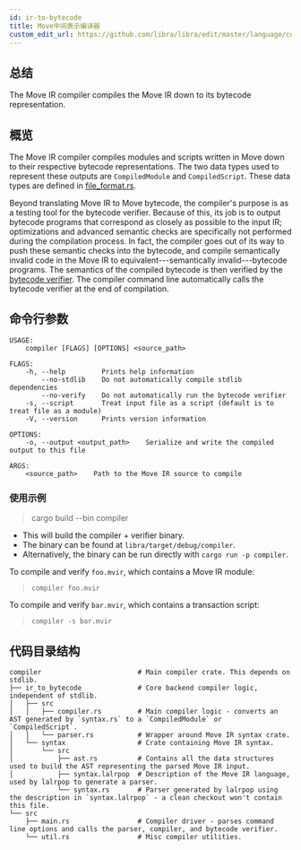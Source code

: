 ```yaml
---
id: ir-to-bytecode
title: Move中间表示编译器
custom_edit_url: https://github.com/libra/libra/edit/master/language/compiler/README.md
---
```



## 总结

The Move IR compiler compiles the Move IR down to its bytecode representation. 

## 概览

The Move IR compiler compiles modules and scripts written in Move down to
their respective bytecode representations. The two data types used to
represent these outputs are `CompiledModule` and `CompiledScript`. These
data types are defined in [file_format.rs](https://github.com/libra/libra/blob/master/language/vm/src/file_format.rs).

Beyond translating Move IR to Move bytecode, the compiler's purpose is as a
testing tool for the bytecode verifier. Because of this, its job is to
output bytecode programs that correspond as closely as possible to the
input IR; optimizations and advanced semantic checks are specifically not
performed during the compilation process. In fact, the compiler goes out of
its way to push these semantic checks into the bytecode, and compile
semantically invalid code in the Move IR to equivalent---semantically
invalid---bytecode programs. The semantics of the compiled bytecode is
then verified by the [bytecode verifier](https://github.com/libra/libra/blob/master/language/bytecode_verifier/README.md). The compiler command line
automatically calls the bytecode verifier at the end of compilation.

## 命令行参数

```text
USAGE:
    compiler [FLAGS] [OPTIONS] <source_path>

FLAGS:
    -h, --help         Prints help information
        --no-stdlib    Do not automatically compile stdlib dependencies
        --no-verify    Do not automatically run the bytecode verifier
    -s, --script       Treat input file as a script (default is to treat file as a module)
    -V, --version      Prints version information

OPTIONS:
    -o, --output <output_path>    Serialize and write the compiled output to this file

ARGS:
    <source_path>    Path to the Move IR source to compile
```

### 使用示例

> cargo build --bin compiler

* This will build the compiler + verifier binary.
* The binary can be found at `libra/target/debug/compiler`.
* Alternatively, the binary can be run directly with `cargo run -p compiler`.

To compile and verify `foo.mvir`, which contains a Move IR module:
> `compiler foo.mvir`

To compile and verify `bar.mvir`, which contains a transaction script:
> `compiler -s bar.mvir`

## 代码目录结构

```text
compiler                        # Main compiler crate. This depends on stdlib.
├── ir_to_bytecode              # Core backend compiler logic, independent of stdlib.
│   ├── src
│   │   ├── compiler.rs         # Main compiler logic - converts an AST generated by `syntax.rs` to a `CompiledModule` or `CompiledScript`.
│   │   └── parser.rs           # Wrapper around Move IR syntax crate.
│   └── syntax                  # Crate containing Move IR syntax.
│       └── src
│           ├── ast.rs          # Contains all the data structures used to build the AST representing the parsed Move IR input.
│           ├── syntax.lalrpop  # Description of the Move IR language, used by lalrpop to generate a parser.
            └── syntax.rs       # Parser generated by lalrpop using the description in `syntax.lalrpop` - a clean checkout won't contain this file.
└── src
    ├── main.rs                 # Compiler driver - parses command line options and calls the parser, compiler, and bytecode verifier.
    └── util.rs                 # Misc compiler utilities.
```

